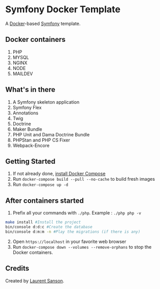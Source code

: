 # Symfony Docker Template

A [Docker](https://www.docker.com/)-based [Symfony](https://symfony.com) template.

## Docker containers

1. PHP
2. MYSQL
3. NGINX
4. NODE
5. MAILDEV

## What's in there

1. A Symfony skeleton application
2. Symfony Flex
3. Annotations
4. Twig
5. Doctrine
6. Maker Bundle
7. PHP Unit and Dama Doctrine Bundle
8. PHPStan and PHP CS Fixer
9. Webpack-Encore

## Getting Started

1. If not already done, [install Docker Compose](https://docs.docker.com/compose/install/)
2. Run `docker-compose build --pull --no-cache` to build fresh images
3. Run `docker-compose up -d`

## After containers started

1. Prefix all your commands with `./php`. Example : `./php php -v`

```bash
make install #Install the project
bin/console d:d:c #Create the database
bin/console d:m:m -n #Play the migrations (if there is any)
```

2. Open `https://localhost` in your favorite web browser
3. Run `docker-compose down --volumes --remove-orphans` to stop the Docker containers.


## Credits

Created by [Laurent Sanson](https://github.com/LaurentSanson/).